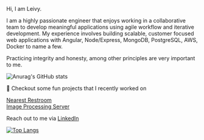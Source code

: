 Hi, I am Leivy.

I am a highly passionate engineer that enjoys working in a collaborative team to develop meaningful applications using agile workflow and iterative development. My experience involves building scalable, customer focused web applications with Angular, Node/Express, MongoDB, PostgreSQL, AWS, Docker to name a few.

Practicing integrity and honesty, among other principles are very important to me.

![Anurag's GitHub stats](https://github-readme-stats.vercel.app/api?username=leivymendoza&show_icons=true&theme=radical)

🔭 Checkout some fun projects that I recently worked on

[Nearest Restroom](https://github.com/LeivyMendoza/restroom-app)<br/>
[Image Processing Server](https://github.com/LeivyMendoza/node-express-image-processing-server)

Reach out to me via [LinkedIn](https://www.linkedin.com/in/leivymendoza)

[![Top Langs](https://github-readme-stats.vercel.app/api/top-langs/?username=leivymendoza&layout=compact)](https://github.com/anuraghazra/github-readme-stats)
